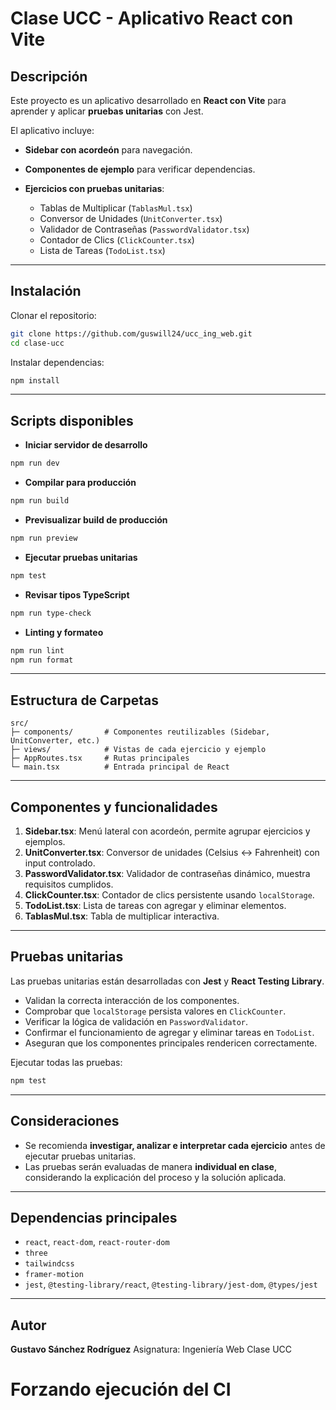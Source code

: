 # Clase UCC - Aplicativo React con Vite

## Descripción

Este proyecto es un aplicativo desarrollado en **React con Vite** para aprender y aplicar **pruebas unitarias** con Jest.

El aplicativo incluye:

* **Sidebar con acordeón** para navegación.
* **Componentes de ejemplo** para verificar dependencias.
* **Ejercicios con pruebas unitarias**:

  * Tablas de Multiplicar (`TablasMul.tsx`)
  * Conversor de Unidades (`UnitConverter.tsx`)
  * Validador de Contraseñas (`PasswordValidator.tsx`)
  * Contador de Clics (`ClickCounter.tsx`)
  * Lista de Tareas (`TodoList.tsx`)

---

## Instalación

Clonar el repositorio:

```bash
git clone https://github.com/guswill24/ucc_ing_web.git
cd clase-ucc
```

Instalar dependencias:

```bash
npm install
```

---

## Scripts disponibles

* **Iniciar servidor de desarrollo**

```bash
npm run dev
```

* **Compilar para producción**

```bash
npm run build
```

* **Previsualizar build de producción**

```bash
npm run preview
```

* **Ejecutar pruebas unitarias**

```bash
npm test
```

* **Revisar tipos TypeScript**

```bash
npm run type-check
```

* **Linting y formateo**

```bash
npm run lint
npm run format
```

---

## Estructura de Carpetas

```
src/
├─ components/       # Componentes reutilizables (Sidebar, UnitConverter, etc.)
├─ views/            # Vistas de cada ejercicio y ejemplo
├─ AppRoutes.tsx     # Rutas principales
└─ main.tsx          # Entrada principal de React
```

---

## Componentes y funcionalidades

1. **Sidebar.tsx**: Menú lateral con acordeón, permite agrupar ejercicios y ejemplos.
2. **UnitConverter.tsx**: Conversor de unidades (Celsius ↔ Fahrenheit) con input controlado.
3. **PasswordValidator.tsx**: Validador de contraseñas dinámico, muestra requisitos cumplidos.
4. **ClickCounter.tsx**: Contador de clics persistente usando `localStorage`.
5. **TodoList.tsx**: Lista de tareas con agregar y eliminar elementos.
6. **TablasMul.tsx**: Tabla de multiplicar interactiva.

---

## Pruebas unitarias

Las pruebas unitarias están desarrolladas con **Jest** y **React Testing Library**.

* Validan la correcta interacción de los componentes.
* Comprobar que `localStorage` persista valores en `ClickCounter`.
* Verificar la lógica de validación en `PasswordValidator`.
* Confirmar el funcionamiento de agregar y eliminar tareas en `TodoList`.
* Aseguran que los componentes principales rendericen correctamente.

Ejecutar todas las pruebas:

```bash
npm test
```

---

## Consideraciones

* Se recomienda **investigar, analizar e interpretar cada ejercicio** antes de ejecutar pruebas unitarias.
* Las pruebas serán evaluadas de manera **individual en clase**, considerando la explicación del proceso y la solución aplicada.

---

## Dependencias principales

* `react`, `react-dom`, `react-router-dom`
* `three`
* `tailwindcss`
* `framer-motion`
* `jest`, `@testing-library/react`, `@testing-library/jest-dom`, `@types/jest`

---

## Autor

**Gustavo Sánchez Rodríguez**
Asignatura: Ingeniería Web
Clase UCC

# Forzando ejecución del CI
